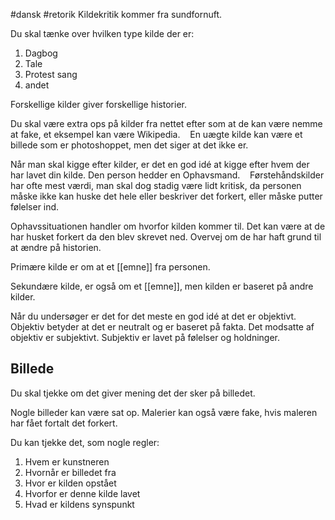 #dansk #retorik 
Kildekritik kommer fra sundfornuft.

Du skal tænke over hvilken type kilde der er:

1.  Dagbog
2.  Tale
3.  Protest sang
4.  andet

Forskellige kilder giver forskellige historier.

Du skal være extra ops på kilder fra nettet efter som at de kan være nemme at fake, et eksempel kan være Wikipedia.    En uægte kilde kan være et billede som er photoshoppet, men det siger at det ikke er.

Når man skal kigge efter kilder, er det en god idé at kigge efter hvem der har lavet din kilde. Den person hedder en Ophavsmand.    Førstehåndskilder har ofte mest værdi, man skal dog stadig være lidt kritisk, da personen måske ikke kan huske det hele eller beskriver det forkert, eller måske putter følelser ind.

Ophavssituationen handler om hvorfor kilden kommer til. Det kan være at de har husket forkert da den blev skrevet ned. Overvej om de har haft grund til at ændre på historien.

Primære kilde er om at et [[emne]] fra personen.

Sekundære kilde, er også om et [[emne]], men kilden er baseret på andre kilder.

Når du undersøger er det for det meste en god idé at det er objektivt. Objektiv betyder at det er neutralt og er baseret på fakta. Det modsatte af objektiv er subjektivt. Subjektiv er lavet på følelser og holdninger.

## Billede

Du skal tjekke om det giver mening det der sker på billedet.

Nogle billeder kan være sat op. Malerier kan også være fake, hvis maleren har fået fortalt det forkert.

Du kan tjekke det, som nogle regler:

1.  Hvem er kunstneren
2.  Hvornår er billedet fra
3.  Hvor er kilden opstået
4.  Hvorfor er denne kilde lavet
5.  Hvad er kildens synspunkt